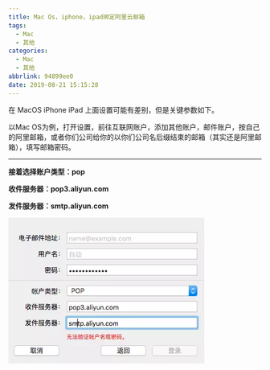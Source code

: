 ```yaml
---
title: Mac Os，iphone，ipad绑定阿里云邮箱
tags:
  - Mac
  - 其他
categories:
  - Mac
  - 其他
abbrlink: 94899ee0
date: 2019-08-21 15:15:28
---
```


在 MacOS iPhone  iPad 上面设置可能有差别，但是关键参数如下。

以Mac OS为例，打开设置，前往互联网账户，添加其他账户，邮件账户，按自己的阿里邮箱，或者你们公司给你的以你们公司名后缀结束的邮箱（其实还是阿里邮箱），填写邮箱密码。

------

**接着选择账户类型：pop**

**收件服务器：pop3.aliyun.com**

**发件服务器：smtp.aliyun.com**

![](https://raw.githubusercontent.com/zhangmiaocc/blogImageResource/master/img/20190821151548.png)

<!--more-->